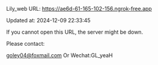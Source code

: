 Lily_web URL: https://ae6d-61-165-102-156.ngrok-free.app

Updated at: 2024-12-09 22:33:45

If you cannot open this URL, the server might be down.

Please contact: 

goley04@foxmail.com Or Wechat:GL_yeaH
